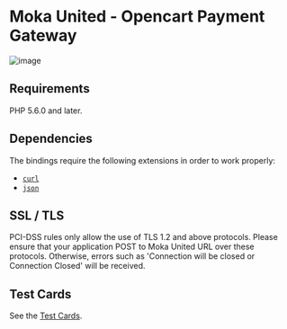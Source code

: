 # Moka United - Opencart Payment Gateway

![image](https://optimisthub.com/cdn/moka/moka-opencart-plugin.png?v3)

## Requirements

PHP 5.6.0 and later.

## Dependencies

The bindings require the following extensions in order to work properly:

-   [`curl`](https://secure.php.net/manual/en/book.curl.php)
-   [`json`](https://secure.php.net/manual/en/book.json.php)

## SSL / TLS
PCI-DSS rules only allow the use of TLS 1.2 and above protocols. Please ensure that your application POST to Moka United URL over these protocols. Otherwise, errors such as 'Connection will be closed or Connection Closed' will be received.

## Test Cards

See the [Test Cards](https://developer.mokaunited.com/home.php?page=test-kartlari).
